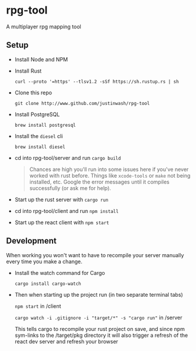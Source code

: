 # rpg-tool

A multiplayer rpg mapping tool

## Setup

- Install Node and NPM

- Install Rust

  `curl --proto '=https' --tlsv1.2 -sSf https://sh.rustup.rs | sh`

- Clone this repo

  `git clone http://www.github.com/justinwash/rpg-tool`
  
- Install PostgreSQL

  `brew install postgresql`

- Install the `diesel` cli

  `brew install diesel`

- cd into rpg-tool/server and run `cargo build`

  > Chances are high you'll run into some issues here if you've never worked with rust before. Things like `xcode-tools` or `make` not being installed, etc. Google the error messages until it compiles successfully (or ask me for help).
  
- Start up the rust server with `cargo run`

- cd into rpg-tool/client and run `npm install`

- Start up the react client with `npm start`

## Development

When working you won't want to have to recompile your server manually every time you make a change.

- Install the watch command for Cargo

  `cargo install cargo-watch`

- Then when starting up the project run (in two separate terminal tabs)

  `npm start` in /client

  `cargo watch -i .gitignore -i "target/*" -s "cargo run"` in /server

  This tells cargo to recompile your rust project on save, and since npm sym-links to the /target/pkg directory it will also trigger a refresh of the react dev server and refresh your browser
